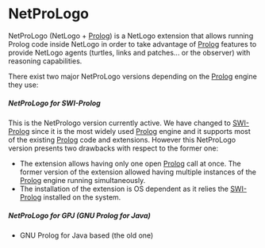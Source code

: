 # NetProLogo
NetProLogo (NetLogo + [Prolog](http://en.wikipedia.org/wiki/Prolog)) is a NetLogo extension that allows running Prolog code inside NetLogo in order to take advantage of [Prolog](http://en.wikipedia.org/wiki/Prolog) features to provide NetLogo agents  (turtles, links and patches... or the observer) with reasoning capabilities.

There exist two major NetProLogo versions depending on the [Prolog](http://en.wikipedia.org/wiki/Prolog) engine they use:

##### NetProLogo for SWI-Prolog

This is the NetPrologo version currently active. We have changed to [SWI-Prolog](http://www.swi-prolog.org/) since it is the most widely used [Prolog](http://en.wikipedia.org/wiki/Prolog) engine and it supports most of the existing [Prolog](http://en.wikipedia.org/wiki/Prolog) code and extensions. However this NetProLogo version presents two drawbacks with respect to the former one:

* The extension allows having only one open [Prolog](http://en.wikipedia.org/wiki/Prolog) call at once. The former version of the extension allowed having multiple instances of the [Prolog](http://en.wikipedia.org/wiki/Prolog) engine running simultaneously.
* The installation of the extension is OS dependent as it relies the [SWI-Prolog](http://www.swi-prolog.org/) installed on the system.

##### NetProLogo for GPJ (GNU Prolog for Java)

- GNU Prolog for Java based (the old one)

